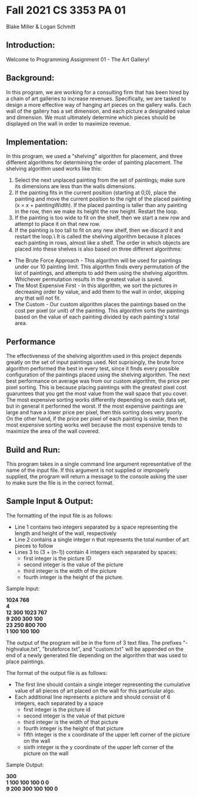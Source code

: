 # Fall 2021 CS 3353 PA 01
Blake Miller & Logan Schmitt

## Introduction:
Welcome to Programming Assignment 01 - The Art Gallery! 

## Background:
In this program, we are working for a consulting firm that has been hired by a chain of art galleries to increase revenues. Specifically, we are tasked to design a more effective way of hanging art pieces on the gallery walls. Each wall of the gallery has a set dimension, and each picture a designated value and dimension. We must ultimately determine which pieces should be displayed on the wall in order to maximize revenue.

## Implementation:
In this program, we used a "shelving" algorithm for placement, and three different algorithms for determining the order of painting placement.
The shelving algorithm used works like this:
1. Select the next unplaced painting from the set of paintings; make sure its dimensions are less than the walls dimensions.
2. If the painting fits in the current position (starting at 0,0), place the painting and move the current position to the right of the placed painting (x = x + paintingWidth). If the placed painting is taller than any painting in the row, then we make its height the row height. Restart the loop.
3. If the painting is too wide to fit on the shelf, then we start a new row and attempt to place it on that new row.
4. If the painting is too tall to fit on any new shelf, then we discard it and restart the loop.\\
It is called the shelving algorithm because it places each painting in rows, almost like a shelf. The order in which objects are placed into these shelves is also based on three different algorithms: 
* The Brute Force Approach - This algorithm will be used for paintings under our 10 painting limit. This algorthm finds every permutation of the list of paintings, and attempts to add them using the shelving algorithm. Whichever permutation results in the greatest value is saved.
* The Most Expensive First - In this algorithm, we sort the pictures in decreasing order by value, and add them to the wall in order, skipping any that will not fit.
* The Custom - Our custom algorithm places the paintings based on the cost per pixel (or unit) of the painting. This algorithm sorts the paintings based on the value of each painting divided by each painting's total area.

## Performance
The effectiveness of the shelving algorithm used in this project depends greatly on the set of input paintings used. Not suprisingly, the brute force algorithm performed the best in every test, since it finds every possible configuration of the paintings placed using the shelving algorithm. The next best performance on average was from our custom algorithm, the price per pixel sorting. This is because placing paintings with the greatest pixel cost guaruntees that you get the most value from the wall space that you cover. The most expensive sorting works differently depending on each data set, but in general it performed the worst. If the most expensive paintings are large and have a lower price per pixel, then this sorting does very poorly. On the other hand, if the price per pixel of each painting is similar, then the most expensive sorting works well because the most expensive tends to maximize the area of the wall covered.

## Build and Run:
This program takes in a single command line argument representative of the name of the input file. If this argument is not supplied or improperly supplied, the program will return a message to the console asking the user to make sure the file is in the correct format.

## Sample Input & Output:
The formatting of the input file is as follows:
* Line 1 contains two integers separated by a space representing the length and height of the wall, respectively 
* Line 2 contains a single integer n that represents the total number of art pieces to follow 
* Lines 3 to (3 + (n-1)) contain 4 integers each separated by spaces:
  * first integer is the picture ID 
  * second integer is the value of the picture 
  * third integer is the width of the picture 
  * fourth integer is the height of the picture.


Sample Input:

**1024 768  
4  
12 300 1023 767  
9 200 300 100  
23 250 800 700  
1 100 100 100**  



The output of the program will be in the form of 3 text files. The prefixes "-highvalue.txt", "bruteforce.txt", and "custom.txt" will be appended on the end of a newly generated file depending on the algorithm that was used to place paintings.  

The format of the output file is as follows:  
* The first line should contain a single integer representing the cumulative value of all pieces of art placed on the wall for this particular algo. 
* Each additional line represents a picture and should consist of 6 integers, each separated by a space 
  * first integer is the picture id 
  * second integer is the value of that picture 
  * third integer is the width of that picture 
  * fourth integer is the height of that picture 
  * fifth integer is the x coordinate of the upper left corner of the picture on the wall 
  * sixth integer is the y coordinate of the upper left corner of the picture on the wall
  
Sample Output:

**300  
1 100 100 100 0 0  
9 200 300 100 100 0**  
